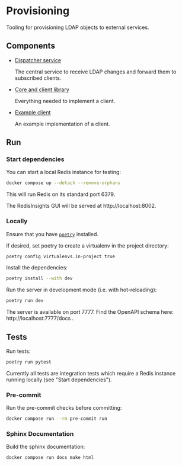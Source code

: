 # Provisioning

Tooling for provisioning LDAP objects to external services.

## Components

- [Dispatcher service](./src/dispatcher/)

  The central service to receive LDAP changes and forward them to subscribed clients.

- [Core and client library](./src/core/)

  Everything needed to implement a client.

- [Example client](./src/example-client/)

  An example implementation of a client.

## Run

### Start dependencies

You can start a local Redis instance for testing:
```sh
docker compose up --detach --remove-orphans
```

This will run Redis on its standard port 6379.

The RedisInsights GUI will be served at http://localhost:8002.

### Locally

Ensure that you have [`poetry`](https://python-poetry.org/docs/) installed.

If desired, set poetry to create a virtualenv in the project directory:
```sh
poetry config virtualenvs.in-project true
```

Install the dependencies:
```sh
poetry install --with dev
```

Run the server in development mode (i.e. with hot-reloading):
```sh
poetry run dev
```
The server is available on port 7777.
Find the OpenAPI schema here: http://localhost:7777/docs .

## Tests

Run tests:
```sh
poetry run pytest
```

Currently all tests are integration tests which require a Redis instance running locally
(see "Start dependencies").


### Pre-commit

Run the pre-commit checks before committing:
```sh
docker compose run --rm pre-commit run
```

### Sphinx Documentation

Build the sphinx documentation:
```sh
docker compose run docs make html
```
